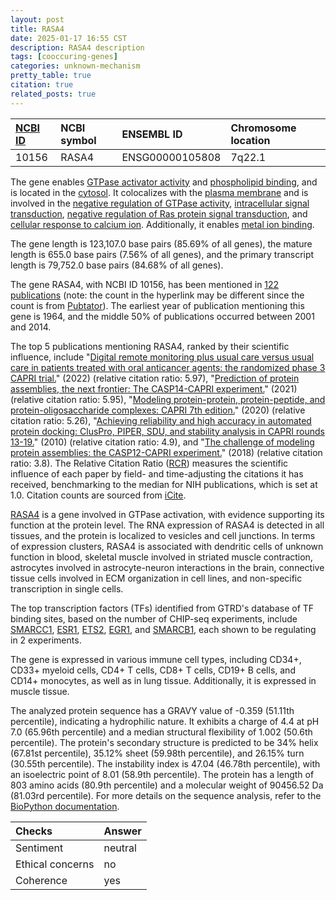 ```yaml
---
layout: post
title: RASA4
date: 2025-01-17 16:55 CST
description: RASA4 description
tags: [cooccuring-genes]
categories: unknown-mechanism
pretty_table: true
citation: true
related_posts: true
---
```




| [NCBI ID](https://www.ncbi.nlm.nih.gov/gene/10156) | NCBI symbol | ENSEMBL ID | Chromosome location |
| :-------- | :------- | :-------- | :------- |
| 10156  | RASA4 | ENSG00000105808 | 7q22.1 |



The gene enables [GTPase activator activity](https://amigo.geneontology.org/amigo/term/GO:0005096) and [phospholipid binding](https://amigo.geneontology.org/amigo/term/GO:0005543), and is located in the [cytosol](https://amigo.geneontology.org/amigo/term/GO:0005829). It colocalizes with the [plasma membrane](https://amigo.geneontology.org/amigo/term/GO:0005886) and is involved in the [negative regulation of GTPase activity](https://amigo.geneontology.org/amigo/term/GO:0034260), [intracellular signal transduction](https://amigo.geneontology.org/amigo/term/GO:0035556), [negative regulation of Ras protein signal transduction](https://amigo.geneontology.org/amigo/term/GO:0046580), and [cellular response to calcium ion](https://amigo.geneontology.org/amigo/term/GO:0071277). Additionally, it enables [metal ion binding](https://amigo.geneontology.org/amigo/term/GO:0046872).


The gene length is 123,107.0 base pairs (85.69% of all genes), the mature length is 655.0 base pairs (7.56% of all genes), and the primary transcript length is 79,752.0 base pairs (84.68% of all genes).


The gene RASA4, with NCBI ID 10156, has been mentioned in [122 publications](https://pubmed.ncbi.nlm.nih.gov/?term=%22RASA4%22) (note: the count in the hyperlink may be different since the count is from [Pubtator](https://academic.oup.com/nar/article/47/W1/W587/5494727)). The earliest year of publication mentioning this gene is 1964, and the middle 50% of publications occurred between 2001 and 2014.


The top 5 publications mentioning RASA4, ranked by their scientific influence, include "[Digital remote monitoring plus usual care versus usual care in patients treated with oral anticancer agents: the randomized phase 3 CAPRI trial.](https://pubmed.ncbi.nlm.nih.gov/35469070)" (2022) (relative citation ratio: 5.97), "[Prediction of protein assemblies, the next frontier: The CASP14-CAPRI experiment.](https://pubmed.ncbi.nlm.nih.gov/34453465)" (2021) (relative citation ratio: 5.95), "[Modeling protein-protein, protein-peptide, and protein-oligosaccharide complexes: CAPRI 7th edition.](https://pubmed.ncbi.nlm.nih.gov/31886916)" (2020) (relative citation ratio: 5.26), "[Achieving reliability and high accuracy in automated protein docking: ClusPro, PIPER, SDU, and stability analysis in CAPRI rounds 13-19.](https://pubmed.ncbi.nlm.nih.gov/20818657)" (2010) (relative citation ratio: 4.9), and "[The challenge of modeling protein assemblies: the CASP12-CAPRI experiment.](https://pubmed.ncbi.nlm.nih.gov/29127686)" (2018) (relative citation ratio: 3.8). The Relative Citation Ratio ([RCR](https://journals.plos.org/plosbiology/article?id=10.1371/journal.pbio.1002541)) measures the scientific influence of each paper by field- and time-adjusting the citations it has received, benchmarking to the median for NIH publications, which is set at 1.0. Citation counts are sourced from [iCite](https://icite.od.nih.gov).


[RASA4](https://www.proteinatlas.org/ENSG00000105808-RASA4) is a gene involved in GTPase activation, with evidence supporting its function at the protein level. The RNA expression of RASA4 is detected in all tissues, and the protein is localized to vesicles and cell junctions. In terms of expression clusters, RASA4 is associated with dendritic cells of unknown function in blood, skeletal muscle involved in striated muscle contraction, astrocytes involved in astrocyte-neuron interactions in the brain, connective tissue cells involved in ECM organization in cell lines, and non-specific transcription in single cells.


The top transcription factors (TFs) identified from GTRD's database of TF binding sites, based on the number of CHIP-seq experiments, include [SMARCC1](https://www.ncbi.nlm.nih.gov/gene/6599), [ESR1](https://www.ncbi.nlm.nih.gov/gene/2099), [ETS2](https://www.ncbi.nlm.nih.gov/gene/2114), [EGR1](https://www.ncbi.nlm.nih.gov/gene/1958), and [SMARCB1](https://www.ncbi.nlm.nih.gov/gene/6598), each shown to be regulating in 2 experiments.





The gene is expressed in various immune cell types, including CD34+, CD33+ myeloid cells, CD4+ T cells, CD8+ T cells, CD19+ B cells, and CD14+ monocytes, as well as in lung tissue. Additionally, it is expressed in muscle tissue.




The analyzed protein sequence has a GRAVY value of -0.359 (51.11th percentile), indicating a hydrophilic nature. It exhibits a charge of 4.4 at pH 7.0 (65.96th percentile) and a median structural flexibility of 1.002 (50.6th percentile). The protein's secondary structure is predicted to be 34% helix (67.81st percentile), 35.12% sheet (59.98th percentile), and 26.15% turn (30.55th percentile). The instability index is 47.04 (46.78th percentile), with an isoelectric point of 8.01 (58.9th percentile). The protein has a length of 803 amino acids (80.9th percentile) and a molecular weight of 90456.52 Da (81.03rd percentile). For more details on the sequence analysis, refer to the [BioPython documentation](https://biopython.org/docs/1.75/api/Bio.SeqUtils.ProtParam.html).





| Checks    | Answer |
| :-------- | :------- |
| Sentiment  | neutral   |
| Ethical concerns | no     |
| Coherence    | yes    |